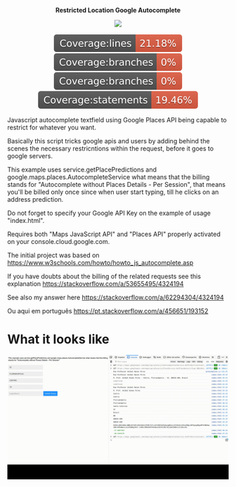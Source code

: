 <p align="center"><b> Restricted Location Google Autocomplete </b></p>

<p align="center">
    <img src="https://img.shields.io/npm/l/make-coverage-badge.svg">
</p>

<p align="center">
    <a href="https://raw.githubusercontent.com/linomassarani/restricted-location-google-autocomplete/master/coverage/lcov-report/" alt="Coverage lines">
        <img src="./coverage/badge-lines.svg" /></a>
    <a href="https://raw.githubusercontent.com/linomassarani/restricted-location-google-autocomplete/master/coverage/lcov-report/index.html" alt="Coverage functions">
        <img src="./coverage/badge-branches.svg" /></a>
    <a href="https://raw.githubusercontent.com/linomassarani/restricted-location-google-autocomplete/master/coverage/lcov-report/index.html" alt="Coverage branches">
        <img src="./coverage/badge-branches.svg" /></a>
    <a href="https://raw.githubusercontent.com/linomassarani/restricted-location-google-autocomplete/master/coverage/lcov-report/index.html" alt="Coverage statements">
        <img src="./coverage/badge-statements.svg" /></a>
</p>



Javascript autocomplete textfield using Google Places API being capable to restrict for whatever you want.

Basically this script tricks google apis and users by adding behind the scenes the necessary restricntions within the request, before it goes to google servers.

This example uses service.getPlacePredictions and google.maps.places.AutocompleteService what means that the billing stands for "Autocomplete without Places Details - Per Session", that means you'll be billed only once since when user start typing, till he clicks on an address prediction.

Do not forget to specify your Google API Key on the example of usage "index.html".

Requires both "Maps JavaScript API" and "Places API" properly activated on your console.cloud.google.com.

The initial project was based on https://www.w3schools.com/howto/howto_js_autocomplete.asp

If you have doubts about the billing of the related requests see this explanation https://stackoverflow.com/a/53655495/4324194

See also my answer here https://stackoverflow.com/a/62294304/4324194

Ou aqui em português https://pt.stackoverflow.com/a/456651/193152

# What it looks like

![](usage-example.gif)
